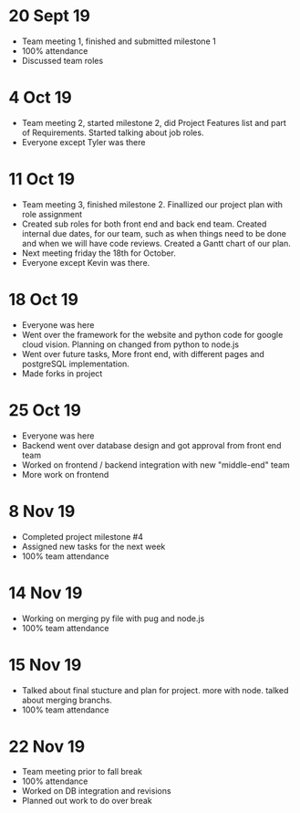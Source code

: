 # 20 Sept 19
- Team meeting 1, finished and submitted milestone 1
- 100% attendance
- Discussed team roles
# 4 Oct 19
- Team meeting 2, started milestone 2, did Project Features list and part of Requirements. Started talking about job roles.
- Everyone except Tyler was there
# 11 Oct 19
- Team meeting 3, finished milestone 2. Finallized our project plan with role assignment
- Created sub roles for both front end and back end team. Created internal due dates, for our team, such as when things need to be done and when we will have code reviews. Created a Gantt chart of our plan.
- Next meeting friday the 18th for October.
- Everyone except Kevin was there.
# 18 Oct 19
- Everyone was here
- Went over the framework for the website and python code for google cloud vision. Planning on changed from python to node.js
- Went over future tasks, More front end, with different pages and postgreSQL implementation.
- Made forks in project
# 25 Oct 19
- Everyone was here
- Backend went over database design and got approval from front end team
- Worked on frontend / backend integration with new "middle-end" team
- More work on frontend
# 8 Nov 19
- Completed project milestone #4
- Assigned new tasks for the next week
- 100% team attendance
# 14 Nov 19
- Working on merging py file with pug and node.js
- 100% team attendance
# 15 Nov 19
- Talked about final stucture and plan for project. more with node. talked about merging branchs.
- 100% team attendance
# 22 Nov 19
- Team meeting prior to fall break
- 100% attendance
- Worked on DB integration and revisions
- Planned out work to do over break
